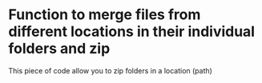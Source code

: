 # Function to merge files from different locations in their individual folders and zip
This piece of code allow you to zip folders in a location (path)
